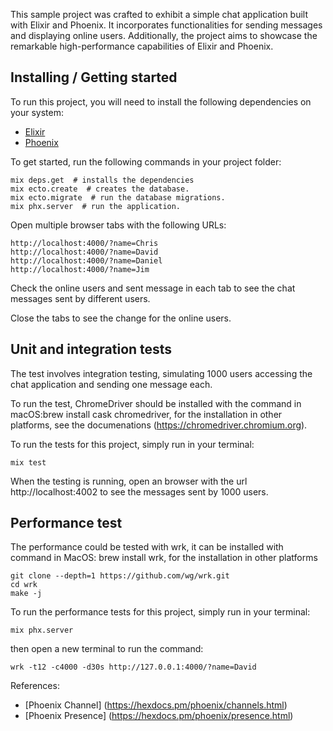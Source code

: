 This sample project was crafted to exhibit a simple chat application built with Elixir and Phoenix. It incorporates functionalities for sending messages and displaying online users. Additionally, the project aims to showcase the remarkable high-performance capabilities of Elixir and Phoenix.


## Installing / Getting started

To run this project, you will need to install the following dependencies on your system:

* [Elixir](https://elixir-lang.org/install.html)
* [Phoenix](https://hexdocs.pm/phoenix/installation.html)

To get started, run the following commands in your project folder:

```shell
mix deps.get  # installs the dependencies
mix ecto.create  # creates the database.
mix ecto.migrate  # run the database migrations.
mix phx.server  # run the application.
```

Open multiple browser tabs with the following URLs:

    http://localhost:4000/?name=Chris
    http://localhost:4000/?name=David
    http://localhost:4000/?name=Daniel
    http://localhost:4000/?name=Jim

Check the online users and sent message in each tab to see the chat messages sent by different users.

Close the tabs to see the change for the online users.

## Unit and integration tests

The test involves integration testing, simulating 1000 users accessing the chat application and sending one message each.

To run the test, ChromeDriver should be installed with the command in macOS:brew install cask chromedriver, for the installation in other platforms, see the documenations (https://chromedriver.chromium.org).

To run the tests for this project, simply run in your terminal:

```shell
mix test
```

When the testing is running, open an browser with the url http://localhost:4002 to see the messages sent by 1000 users.

## Performance test

The performance could be tested with wrk, it can be installed with command in MacOS: brew install wrk, for the installation in other platforms

```shell
git clone --depth=1 https://github.com/wg/wrk.git
cd wrk
make -j
```

To run the performance tests for this project, simply run in your terminal:

```shell
mix phx.server
```

then open a new terminal to run the command:

```shell
wrk -t12 -c4000 -d30s http://127.0.0.1:4000/?name=David
```

References:

* [Phoenix Channel] (https://hexdocs.pm/phoenix/channels.html)
* [Phoenix Presence] (https://hexdocs.pm/phoenix/presence.html)


